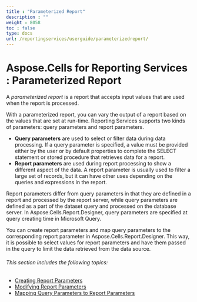 ```yaml
---
title : "Parameterized Report" 
description : "" 
weight : 8058 
toc : false
type: docs
url: /reportingservices/userguide/parameterizedreport/
---
```


# Aspose.Cells for Reporting Services : Parameterized Report


A *parameterized report* is a report that accepts input values that are used when the report is processed.

With a parameterized report, you can vary the output of a report based on the values that are set at run-time. Reporting Services supports two kinds of parameters: query parameters and report parameters.

*   **Query parameters** are used to select or filter data during data processing. If a query parameter is specified, a value must be provided either by the user or by default properties to complete the SELECT statement or stored procedure that retrieves data for a report.
*   **Report parameters** are used during report processing to show a different aspect of the data. A report parameter is usually used to filter a large set of records, but it can have other uses depending on the queries and expressions in the report.

Report parameters differ from query parameters in that they are defined in a report and processed by the report server, while query parameters are defined as a part of the dataset query and processed on the database server. In Aspose.Cells.Report.Designer, query parameters are specified at query creating time in Microsoft Query.

You can create report parameters and map query parameters to the corresponding report parameter in Aspose.Cells.Report.Designer. This way, it is possible to select values for report parameters and have them passed in the query to limit the data retrieved from the data source.

###### This section includes the following topics:  

*   [Creating Report Parameters](https://docs2.aspose.com/cells/reportingservices/userguide/parameterizedreport/creating+report+parameters)
*   [Modifying Report Parameters](https://docs2.aspose.com/cells/reportingservices/userguide/parameterizedreport/modifying+report+parameters)
*   [Mapping Query Parameters to Report Parameters](https://docs2.aspose.com/cells/reportingservices/userguide/parameterizedreport/mapping+query+parameters+to+report+parameters)

